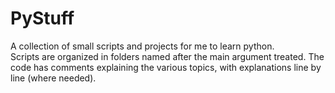 # PyStuff
A collection of small scripts and projects for me to learn python.\
Scripts are organized in folders named after the main argument treated. 
The code has comments explaining the various topics, with explanations line by line (where needed).
